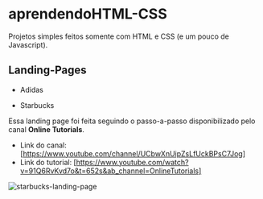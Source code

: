 # aprendendoHTML-CSS
Projetos simples feitos somente com HTML e CSS (e um pouco de Javascript).

## Landing-Pages

- Adidas

- Starbucks


Essa landing page foi feita seguindo o passo-a-passo disponibilizado pelo canal **Online Tutorials**.

- Link do canal: [https://www.youtube.com/channel/UCbwXnUipZsLfUckBPsC7Jog]
- Link do tutorial: [https://www.youtube.com/watch?v=91Q6RvKvd7o&t=652s&ab_channel=OnlineTutorials]


![starbucks-landing-page](https://user-images.githubusercontent.com/67666536/148312713-c4f33114-fb9c-4b66-83b3-2373538f60c5.png)

